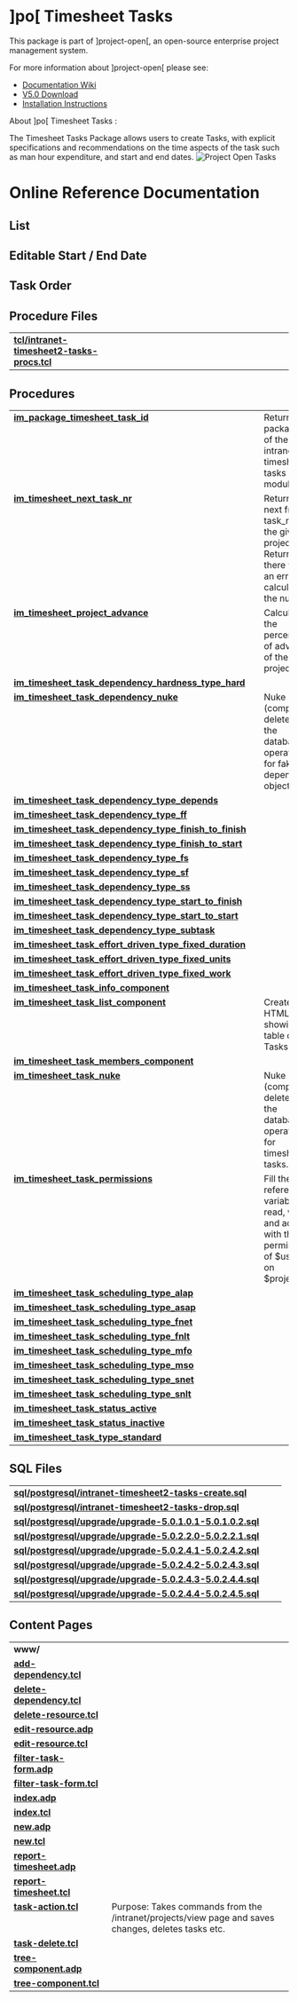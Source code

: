 # ]po[ Timesheet Tasks 
This package is part of ]project-open[, an open-source enterprise project management system.

For more information about ]project-open[ please see:
* [Documentation Wiki](http://www.project-open.com/en/)
* [V5.0 Download](https://sourceforge.net/projects/project-open/files/project-open/V5.0/)
* [Installation Instructions](http://www.project-open.com/en/list-installers)

About ]po[ Timesheet Tasks :

<p>The Timesheet Tasks Package allows users to create Tasks, with explicit specifications and recommendations on the time aspects of the task such as man hour expenditure, and start and end dates. <img alt="Project Open Tasks" src="http://www.project-open.com/images/manual_screenshots/intranet_timesheet2_tasks_index.png" /><a id="conf_options"></a>

# Online Reference Documentation

## List



## Editable Start / End Date



## Task Order



## Procedure Files

<table cellpadding="0" cellspacing="0"><tr valign="top"><td style="width:35%"><b><a href="http://www.project-open.net/api-doc/procs-file-view?version_id=48266&amp;path=packages/intranet-timesheet2-tasks/tcl/intranet-timesheet2-tasks-procs.tcl">tcl/intranet-timesheet2-tasks-procs.tcl</a></b></td><td></td><td></td></tr></table>

## Procedures

<table cellpadding="0" cellspacing="0"><tr valign="top"><td style="width:35%"><b><a href="http://www.project-open.net/api-doc/proc-view?version_id=48266&amp;proc=im_package_timesheet_task_id">im_package_timesheet_task_id</a></b></td><td></td><td>Returns the package id of the intranet-timesheet2-tasks module </td></tr><tr valign="top"><td style="width:35%"><b><a href="http://www.project-open.net/api-doc/proc-view?version_id=48266&amp;proc=im_timesheet_next_task_nr">im_timesheet_next_task_nr</a></b></td><td></td><td>Returns the next free task_nr for the given project Returns &quot;&quot; if there was an error calculating the number. </td></tr><tr valign="top"><td style="width:35%"><b><a href="http://www.project-open.net/api-doc/proc-view?version_id=48266&amp;proc=im_timesheet_project_advance">im_timesheet_project_advance</a></b></td><td></td><td>Calculate the percentage of advance of the project. </td></tr><tr valign="top"><td style="width:35%"><b><a href="http://www.project-open.net/api-doc/proc-view?version_id=48266&amp;proc=im_timesheet_task_dependency_hardness_type_hard">im_timesheet_task_dependency_hardness_type_hard</a></b></td><td></td><td></td></tr><tr valign="top"><td style="width:35%"><b><a href="http://www.project-open.net/api-doc/proc-view?version_id=48266&amp;proc=im_timesheet_task_dependency_nuke">im_timesheet_task_dependency_nuke</a></b></td><td></td><td>Nuke (complete delete from the database) operation for fake depenendy object. </td></tr><tr valign="top"><td style="width:35%"><b><a href="http://www.project-open.net/api-doc/proc-view?version_id=48266&amp;proc=im_timesheet_task_dependency_type_depends">im_timesheet_task_dependency_type_depends</a></b></td><td></td><td></td></tr><tr valign="top"><td style="width:35%"><b><a href="http://www.project-open.net/api-doc/proc-view?version_id=48266&amp;proc=im_timesheet_task_dependency_type_ff">im_timesheet_task_dependency_type_ff</a></b></td><td></td><td></td></tr><tr valign="top"><td style="width:35%"><b><a href="http://www.project-open.net/api-doc/proc-view?version_id=48266&amp;proc=im_timesheet_task_dependency_type_finish_to_finish">im_timesheet_task_dependency_type_finish_to_finish</a></b></td><td></td><td></td></tr><tr valign="top"><td style="width:35%"><b><a href="http://www.project-open.net/api-doc/proc-view?version_id=48266&amp;proc=im_timesheet_task_dependency_type_finish_to_start">im_timesheet_task_dependency_type_finish_to_start</a></b></td><td></td><td></td></tr><tr valign="top"><td style="width:35%"><b><a href="http://www.project-open.net/api-doc/proc-view?version_id=48266&amp;proc=im_timesheet_task_dependency_type_fs">im_timesheet_task_dependency_type_fs</a></b></td><td></td><td></td></tr><tr valign="top"><td style="width:35%"><b><a href="http://www.project-open.net/api-doc/proc-view?version_id=48266&amp;proc=im_timesheet_task_dependency_type_sf">im_timesheet_task_dependency_type_sf</a></b></td><td></td><td></td></tr><tr valign="top"><td style="width:35%"><b><a href="http://www.project-open.net/api-doc/proc-view?version_id=48266&amp;proc=im_timesheet_task_dependency_type_ss">im_timesheet_task_dependency_type_ss</a></b></td><td></td><td></td></tr><tr valign="top"><td style="width:35%"><b><a href="http://www.project-open.net/api-doc/proc-view?version_id=48266&amp;proc=im_timesheet_task_dependency_type_start_to_finish">im_timesheet_task_dependency_type_start_to_finish</a></b></td><td></td><td></td></tr><tr valign="top"><td style="width:35%"><b><a href="http://www.project-open.net/api-doc/proc-view?version_id=48266&amp;proc=im_timesheet_task_dependency_type_start_to_start">im_timesheet_task_dependency_type_start_to_start</a></b></td><td></td><td></td></tr><tr valign="top"><td style="width:35%"><b><a href="http://www.project-open.net/api-doc/proc-view?version_id=48266&amp;proc=im_timesheet_task_dependency_type_subtask">im_timesheet_task_dependency_type_subtask</a></b></td><td></td><td></td></tr><tr valign="top"><td style="width:35%"><b><a href="http://www.project-open.net/api-doc/proc-view?version_id=48266&amp;proc=im_timesheet_task_effort_driven_type_fixed_duration">im_timesheet_task_effort_driven_type_fixed_duration</a></b></td><td></td><td></td></tr><tr valign="top"><td style="width:35%"><b><a href="http://www.project-open.net/api-doc/proc-view?version_id=48266&amp;proc=im_timesheet_task_effort_driven_type_fixed_units">im_timesheet_task_effort_driven_type_fixed_units</a></b></td><td></td><td></td></tr><tr valign="top"><td style="width:35%"><b><a href="http://www.project-open.net/api-doc/proc-view?version_id=48266&amp;proc=im_timesheet_task_effort_driven_type_fixed_work">im_timesheet_task_effort_driven_type_fixed_work</a></b></td><td></td><td></td></tr><tr valign="top"><td style="width:35%"><b><a href="http://www.project-open.net/api-doc/proc-view?version_id=48266&amp;proc=im_timesheet_task_info_component">im_timesheet_task_info_component</a></b></td><td></td><td></td></tr><tr valign="top"><td style="width:35%"><b><a href="http://www.project-open.net/api-doc/proc-view?version_id=48266&amp;proc=im_timesheet_task_list_component">im_timesheet_task_list_component</a></b></td><td></td><td>Creates a HTML table showing a table of Tasks </td></tr><tr valign="top"><td style="width:35%"><b><a href="http://www.project-open.net/api-doc/proc-view?version_id=48266&amp;proc=im_timesheet_task_members_component">im_timesheet_task_members_component</a></b></td><td></td><td></td></tr><tr valign="top"><td style="width:35%"><b><a href="http://www.project-open.net/api-doc/proc-view?version_id=48266&amp;proc=im_timesheet_task_nuke">im_timesheet_task_nuke</a></b></td><td></td><td>Nuke (complete delete from the database) operation for timesheet tasks. </td></tr><tr valign="top"><td style="width:35%"><b><a href="http://www.project-open.net/api-doc/proc-view?version_id=48266&amp;proc=im_timesheet_task_permissions">im_timesheet_task_permissions</a></b></td><td></td><td>Fill the &quot;by-reference&quot; variables read, write and admin with the permissions of $user_id on $project_id </td></tr><tr valign="top"><td style="width:35%"><b><a href="http://www.project-open.net/api-doc/proc-view?version_id=48266&amp;proc=im_timesheet_task_scheduling_type_alap">im_timesheet_task_scheduling_type_alap</a></b></td><td></td><td></td></tr><tr valign="top"><td style="width:35%"><b><a href="http://www.project-open.net/api-doc/proc-view?version_id=48266&amp;proc=im_timesheet_task_scheduling_type_asap">im_timesheet_task_scheduling_type_asap</a></b></td><td></td><td></td></tr><tr valign="top"><td style="width:35%"><b><a href="http://www.project-open.net/api-doc/proc-view?version_id=48266&amp;proc=im_timesheet_task_scheduling_type_fnet">im_timesheet_task_scheduling_type_fnet</a></b></td><td></td><td></td></tr><tr valign="top"><td style="width:35%"><b><a href="http://www.project-open.net/api-doc/proc-view?version_id=48266&amp;proc=im_timesheet_task_scheduling_type_fnlt">im_timesheet_task_scheduling_type_fnlt</a></b></td><td></td><td></td></tr><tr valign="top"><td style="width:35%"><b><a href="http://www.project-open.net/api-doc/proc-view?version_id=48266&amp;proc=im_timesheet_task_scheduling_type_mfo">im_timesheet_task_scheduling_type_mfo</a></b></td><td></td><td></td></tr><tr valign="top"><td style="width:35%"><b><a href="http://www.project-open.net/api-doc/proc-view?version_id=48266&amp;proc=im_timesheet_task_scheduling_type_mso">im_timesheet_task_scheduling_type_mso</a></b></td><td></td><td></td></tr><tr valign="top"><td style="width:35%"><b><a href="http://www.project-open.net/api-doc/proc-view?version_id=48266&amp;proc=im_timesheet_task_scheduling_type_snet">im_timesheet_task_scheduling_type_snet</a></b></td><td></td><td></td></tr><tr valign="top"><td style="width:35%"><b><a href="http://www.project-open.net/api-doc/proc-view?version_id=48266&amp;proc=im_timesheet_task_scheduling_type_snlt">im_timesheet_task_scheduling_type_snlt</a></b></td><td></td><td></td></tr><tr valign="top"><td style="width:35%"><b><a href="http://www.project-open.net/api-doc/proc-view?version_id=48266&amp;proc=im_timesheet_task_status_active">im_timesheet_task_status_active</a></b></td><td></td><td></td></tr><tr valign="top"><td style="width:35%"><b><a href="http://www.project-open.net/api-doc/proc-view?version_id=48266&amp;proc=im_timesheet_task_status_inactive">im_timesheet_task_status_inactive</a></b></td><td></td><td></td></tr><tr valign="top"><td style="width:35%"><b><a href="http://www.project-open.net/api-doc/proc-view?version_id=48266&amp;proc=im_timesheet_task_type_standard">im_timesheet_task_type_standard</a></b></td><td></td><td></td></tr></table>

## SQL Files

<table cellpadding="0" cellspacing="0"><tr valign="top"><td><b><a href="http://www.project-open.net/api-doc/display-sql?package_key=intranet-timesheet2-tasks&amp;url=postgresql/intranet-timesheet2-tasks-create.sql&amp;version_id=48266">sql/postgresql/intranet-timesheet2-tasks-create.sql</a></b></td><td></td><td></td></tr><tr valign="top"><td><b><a href="http://www.project-open.net/api-doc/display-sql?package_key=intranet-timesheet2-tasks&amp;url=postgresql/intranet-timesheet2-tasks-drop.sql&amp;version_id=48266">sql/postgresql/intranet-timesheet2-tasks-drop.sql</a></b></td><td></td><td></td></tr><tr valign="top"><td><b><a href="http://www.project-open.net/api-doc/display-sql?package_key=intranet-timesheet2-tasks&amp;url=postgresql/upgrade/upgrade-5.0.1.0.1-5.0.1.0.2.sql&amp;version_id=48266">sql/postgresql/upgrade/upgrade-5.0.1.0.1-5.0.1.0.2.sql</a></b></td><td></td><td></td></tr><tr valign="top"><td><b><a href="http://www.project-open.net/api-doc/display-sql?package_key=intranet-timesheet2-tasks&amp;url=postgresql/upgrade/upgrade-5.0.2.2.0-5.0.2.2.1.sql&amp;version_id=48266">sql/postgresql/upgrade/upgrade-5.0.2.2.0-5.0.2.2.1.sql</a></b></td><td></td><td></td></tr><tr valign="top"><td><b><a href="http://www.project-open.net/api-doc/display-sql?package_key=intranet-timesheet2-tasks&amp;url=postgresql/upgrade/upgrade-5.0.2.4.1-5.0.2.4.2.sql&amp;version_id=48266">sql/postgresql/upgrade/upgrade-5.0.2.4.1-5.0.2.4.2.sql</a></b></td><td></td><td></td></tr><tr valign="top"><td><b><a href="http://www.project-open.net/api-doc/display-sql?package_key=intranet-timesheet2-tasks&amp;url=postgresql/upgrade/upgrade-5.0.2.4.2-5.0.2.4.3.sql&amp;version_id=48266">sql/postgresql/upgrade/upgrade-5.0.2.4.2-5.0.2.4.3.sql</a></b></td><td></td><td></td></tr><tr valign="top"><td><b><a href="http://www.project-open.net/api-doc/display-sql?package_key=intranet-timesheet2-tasks&amp;url=postgresql/upgrade/upgrade-5.0.2.4.3-5.0.2.4.4.sql&amp;version_id=48266">sql/postgresql/upgrade/upgrade-5.0.2.4.3-5.0.2.4.4.sql</a></b></td><td></td><td></td></tr><tr valign="top"><td><b><a href="http://www.project-open.net/api-doc/display-sql?package_key=intranet-timesheet2-tasks&amp;url=postgresql/upgrade/upgrade-5.0.2.4.4-5.0.2.4.5.sql&amp;version_id=48266">sql/postgresql/upgrade/upgrade-5.0.2.4.4-5.0.2.4.5.sql</a></b></td><td></td><td></td></tr></table>

## Content Pages

<table cellpadding="0" cellspacing="0"><tr valign="top"><td><b>www/</b></td></tr><tr valign="top"><td style="width:35%"><b><a href="http://www.project-open.net/api-doc/content-page-view?version_id=48266&amp;path=packages/intranet-timesheet2-tasks/www/add-dependency.tcl">add-dependency.tcl</a></b></td><td></td></tr><tr valign="top"><td style="width:35%"><b><a href="http://www.project-open.net/api-doc/content-page-view?version_id=48266&amp;path=packages/intranet-timesheet2-tasks/www/delete-dependency.tcl">delete-dependency.tcl</a></b></td><td></td></tr><tr valign="top"><td style="width:35%"><b><a href="http://www.project-open.net/api-doc/content-page-view?version_id=48266&amp;path=packages/intranet-timesheet2-tasks/www/delete-resource.tcl">delete-resource.tcl</a></b></td><td></td></tr><tr valign="top"><td style="width:35%"><b><a href="http://www.project-open.net/api-doc/content-page-view?version_id=48266&amp;path=packages/intranet-timesheet2-tasks/www/edit-resource.adp">edit-resource.adp</a></b></td><td></td></tr><tr valign="top"><td style="width:35%"><b><a href="http://www.project-open.net/api-doc/content-page-view?version_id=48266&amp;path=packages/intranet-timesheet2-tasks/www/edit-resource.tcl">edit-resource.tcl</a></b></td><td></td></tr><tr valign="top"><td style="width:35%"><b><a href="http://www.project-open.net/api-doc/content-page-view?version_id=48266&amp;path=packages/intranet-timesheet2-tasks/www/filter-task-form.adp">filter-task-form.adp</a></b></td><td></td></tr><tr valign="top"><td style="width:35%"><b><a href="http://www.project-open.net/api-doc/content-page-view?version_id=48266&amp;path=packages/intranet-timesheet2-tasks/www/filter-task-form.tcl">filter-task-form.tcl</a></b></td><td></td></tr><tr valign="top"><td style="width:35%"><b><a href="http://www.project-open.net/api-doc/content-page-view?version_id=48266&amp;path=packages/intranet-timesheet2-tasks/www/index.adp">index.adp</a></b></td><td></td></tr><tr valign="top"><td style="width:35%"><b><a href="http://www.project-open.net/api-doc/content-page-view?version_id=48266&amp;path=packages/intranet-timesheet2-tasks/www/index.tcl">index.tcl</a></b></td><td></td></tr><tr valign="top"><td style="width:35%"><b><a href="http://www.project-open.net/api-doc/content-page-view?version_id=48266&amp;path=packages/intranet-timesheet2-tasks/www/new.adp">new.adp</a></b></td><td></td></tr><tr valign="top"><td style="width:35%"><b><a href="http://www.project-open.net/api-doc/content-page-view?version_id=48266&amp;path=packages/intranet-timesheet2-tasks/www/new.tcl">new.tcl</a></b></td><td></td></tr><tr valign="top"><td style="width:35%"><b><a href="http://www.project-open.net/api-doc/content-page-view?version_id=48266&amp;path=packages/intranet-timesheet2-tasks/www/report-timesheet.adp">report-timesheet.adp</a></b></td><td></td></tr><tr valign="top"><td style="width:35%"><b><a href="http://www.project-open.net/api-doc/content-page-view?version_id=48266&amp;path=packages/intranet-timesheet2-tasks/www/report-timesheet.tcl">report-timesheet.tcl</a></b></td><td></td></tr><tr valign="top"><td style="width:35%"><b><a href="http://www.project-open.net/api-doc/content-page-view?version_id=48266&amp;path=packages/intranet-timesheet2-tasks/www/task-action.tcl">task-action.tcl</a></b></td><td>Purpose: Takes commands from the /intranet/projects/view page and saves changes, deletes tasks etc.</td></tr><tr valign="top"><td style="width:35%"><b><a href="http://www.project-open.net/api-doc/content-page-view?version_id=48266&amp;path=packages/intranet-timesheet2-tasks/www/task-delete.tcl">task-delete.tcl</a></b></td><td></td></tr><tr valign="top"><td style="width:35%"><b><a href="http://www.project-open.net/api-doc/content-page-view?version_id=48266&amp;path=packages/intranet-timesheet2-tasks/www/tree-component.adp">tree-component.adp</a></b></td><td></td></tr><tr valign="top"><td style="width:35%"><b><a href="http://www.project-open.net/api-doc/content-page-view?version_id=48266&amp;path=packages/intranet-timesheet2-tasks/www/tree-component.tcl">tree-component.tcl</a></b></td><td></td></tr></table>

